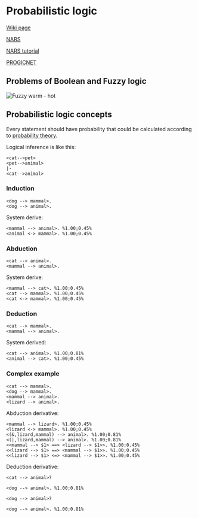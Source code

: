 # Probabilistic logic 

[Wiki page](https://en.wikipedia.org/wiki/Probabilistic_logic)

[NARS](https://github.com/opennars/opennars/wiki)

[NARS tutorial](https://ptrman.keybase.pub/website/nars/tutorial.htm)

[PROGICNET](https://web.archive.org/web/20070930031527/http://www.kent.ac.uk/secl/philosophy/jw/2006/progicnet.htm)


## Problems of Boolean and Fuzzy logic

![Fuzzy warm - hot](https://upload.wikimedia.org/wikipedia/commons/a/a4/Warm_fuzzy_logic_member_function.gif)

## Probabilistic logic concepts

Every statement should have probability that could be calculated according to [probability theory](https://en.wikipedia.org/wiki/Probability_theory).

Logical inference is like this:

```
<cat-->pet>
<pet-->animal>
|-
<cat-->animal>
```

### Induction

```
<dog --> mammal>.
<dog --> animal>.

```
System derive:

```
<mammal --> animal>. %1.00;0.45%
<animal <-> mammal>. %1.00;0.45%
```

### Abduction

```
<cat --> animal>.
<mammal --> animal>.

```

System derive:

```
<mammal --> cat>. %1.00;0.45%
<cat --> mammal>. %1.00;0.45%
<cat <-> mammal>. %1.00;0.45% 
```

### Deduction 

```
<cat --> mammal>.
<mammal --> animal>.

```

System derived:

```
<cat --> animal>. %1.00;0.81%
<animal --> cat>. %1.00;0.45%
```

### Complex example

```
<cat --> mammal>.
<dog --> mammal>.
<mammal --> animal>.
<lizard --> animal>.

```

Abduction derivative:

```
<mammal --> lizard>. %1.00;0.45% 
<lizard <-> mammal>. %1.00;0.45% 
<(&,lizard,mammal) --> animal>. %1.00;0.81% 
<(|,lizard,mammal) --> animal>. %1.00;0.81% 
<<mammal --> $1> ==> <lizard --> $1>>. %1.00;0.45% 
<<lizard --> $1> ==> <mammal --> $1>>. %1.00;0.45% 
<<lizard --> $1> <=> <mammal --> $1>>. %1.00;0.45% 
```

Deduction derivative:

```
<cat --> animal>?

<dog --> animal>. %1.00;0.81%

<dog --> animal>?

<dog --> animal>. %1.00;0.81%
```

